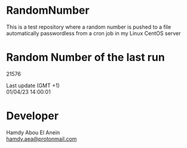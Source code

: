 # RandomNumber    
This is a test repository where a random number is pushed to a file automatically passwordless from a cron job in my Linux CentOS server    
# Random Number of the last run   
21576
      
Last update (GMT +1)    
01/04/23 14:00:01
# Developer    
Hamdy Abou El Anein   
hamdy.aea@protonmail.com
